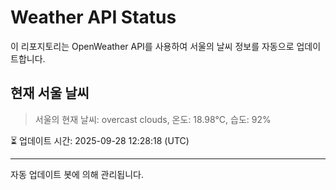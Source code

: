
# Weather API Status

이 리포지토리는 OpenWeather API를 사용하여 서울의 날씨 정보를 자동으로 업데이트합니다.

## 현재 서울 날씨
> 서울의 현재 날씨: overcast clouds, 온도: 18.98°C, 습도: 92%

⏳ 업데이트 시간: 2025-09-28 12:28:18 (UTC)

---
자동 업데이트 봇에 의해 관리됩니다.

